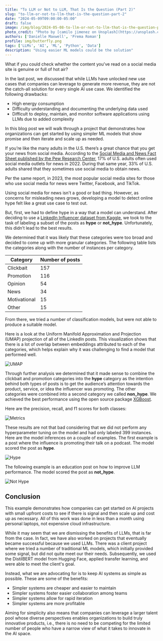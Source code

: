 ```yaml
---
title: "To LLM or Not to LLM, That Is the Question (Part 2)"
slug: "to-llm-or-not-to-llm-that-is-the-question-part-2"
date: "2024-05-09T09:00:00-05:00"
draft: false
image: /img/blog/2024-05-08-to-llm-or-not-to-llm-that-is-the-question-part-2/cover-photo.webp
photo_credit: "Photo by [camilo jimenez on Unsplash](https://unsplash.com/@camstejim?utm_content=creditCopyText&utm_medium=referral&utm_source=unsplash)"
authors: ['Danielle Maxwell', 'Prema Roman']
profile: img/butterfly.png
tags: ['LLMs', 'AI', 'ML', 'Python', 'Data']
description: "Using easier ML models could be the solution"
---
```

What if you could check whether the content you've read on a social media site is genuine or full of hot air?

<!--more-->

In the last post, we discussed that while LLMs have unlocked new use cases that companies can leverage to generate more revenue, they are not the catch-all solution for every single AI use case.  We identified the following drawbacks:
- High energy consumption
- Difficulty understanding and documenting the underlying data used
- Difficult to deploy, maintain, and monitor software applications using LLMs due to added complexity

In this blog post we will walk through a project that demonstrates how organizations can get started by using simpler ML models that show promise and then iterate and scale up as needed.  

If you’re like the many adults in the U.S. there’s a great chance that you get your news from social media. According to the [Social Media and News Fact Sheet published by the Pew Research Center](https://www.pewresearch.org/journalism/fact-sheet/social-media-and-news-fact-sheet/), 17% of U.S. adults often used social media outlets for news in 2022. During that same year, 33% of U.S. adults shared that they sometimes use social media to obtain news.

Per the same report, in 2023, the most popular social media sites for those who use social media for news were Twitter, Facebook, and TikTok.

Using social media for news isn't a good or bad thing. However, as concerns for misleading news grows, developing a model to detect online hype felt like a great use case to test out.

But, first, we had to define hype in a way that a model can understand. After deciding to use a [LinkedIn Influencer dataset from Kaggle](https://www.kaggle.com/datasets/shreyasajal/linkedin-influencers-data), we took to the task of labeling a subset of the posts as **hype** or **not_hype**. Unfortunately, this didn’t lead to the best results.

We determined that it was likely that these categories were too broad and decided to come up with more granular categories.  The following table lists the categories along with the number of instances per category.

| Category | Number of posts |
| ----- | ----- |
| Clickbait | 157 |
| Promotion | 116 |
| Opinion | 54 |
| News | 34 |
| Motivational | 15 |
| Other | 15 |

From there, we tried a number of classification models, but were not able to produce a suitable model.

Here is a look at the Uniform Manifold Approximation and Projection (UMAP) projection of all of the LinkedIn posts.  This visualization shows that there is a lot of overlap between embeddings attributed to each of the categories, which helps explain why it was challenging to find a model that performed well.

![UMAP](img/blog/2024-05-08-to-llm-or-not-to-llm-that-is-the-question-part-2/umap.png)

Through further analysis we determined that it made sense to combine the clickbait and promotion categories into the **hype** category as the intention behind both types of posts is to get the audience’s attention towards the product, service, or idea the influencer was promoting.  The other categories were combined into a second category we called **non_hype**.  We achieved the best performance using the open source package [XGBoost](https://xgboost.readthedocs.io/en/stable/#).  

Here are the precision, recall, and f1 scores for both classes:

![Metrics](img/blog/2024-05-08-to-llm-or-not-to-llm-that-is-the-question-part-2/metrics.png)

These results are not that bad considering that we did not perform any hyperparameter tuning on the model and had only labeled 399 instances.  Here are the model inferences on a couple of examples.  The first example is a post where the influence is promoting their talk on a podcast.  The model scored the post as **hype**.

![Hype](img/blog/2024-05-08-to-llm-or-not-to-llm-that-is-the-question-part-2/hype.png)

The following example is an education post on how to improve LLM performance.  The model scored the post as **not_hype**.

![Not Hype](img/blog/2024-05-08-to-llm-or-not-to-llm-that-is-the-question-part-2/not_hype.png)

## Conclusion

This example demonstrates how companies can get started on AI projects with small upfront costs to see if there is signal and then scale up and cost up as necessary.  All of this work was done in less than a month using personal laptops, not expensive cloud infrastructure.  

While it may seem that we are dismissing the benefits of LLMs, that is far from the case.  In fact, we have also worked on projects that eventually became successful because we used LLMs.  There was a client project where we tried a number of traditional ML models, which initially provided some signal, but did not quite meet our their needs.  Subsequently, we used the DistilBERT model from Hugging Face, applied transfer learning, and were able to meet the client's goal.

Instead, what we are advocating for is to keep AI systems as simple as possible.  These are some of the benefits:

- Simpler systems are cheaper and easier to maintain
- Simpler systems foster easier collaboration among teams
- Simpler systems allow for rapid iteration
- Simpler systems are more profitable


Aiming for simplicity also means that companies can leverage a larger talent pool whose diverse perspectives enables organizations to build truly innovative products, i.e., there is no need to be competing for the limited number of people who have a narrow view of what it takes to innovate in the AI space.
